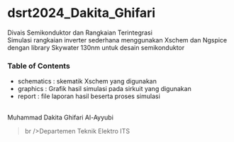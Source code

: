 # dsrt2024_Dakita_Ghifari
Divais Semikonduktor dan Rangkaian Terintegrasi
<br/> Simulasi rangkaian inverter sederhana menggunakan Xschem dan Ngspice dengan library Skywater 130nm 
untuk desain semikonduktor

<h3>Table of Contents</h3>
<ul>
    <li>schematics  : skematik Xschem yang digunakan</li>
    <li>graphics    : Grafik hasil simulasi pada sirkuit yang digunakan </li>
    <li>report       : file laporan hasil beserta proses simulasi</li>
</ul>

<br />Muhammad Dakita Ghifari Al-Ayyubi
>br />Departemen Teknik Elektro ITS
